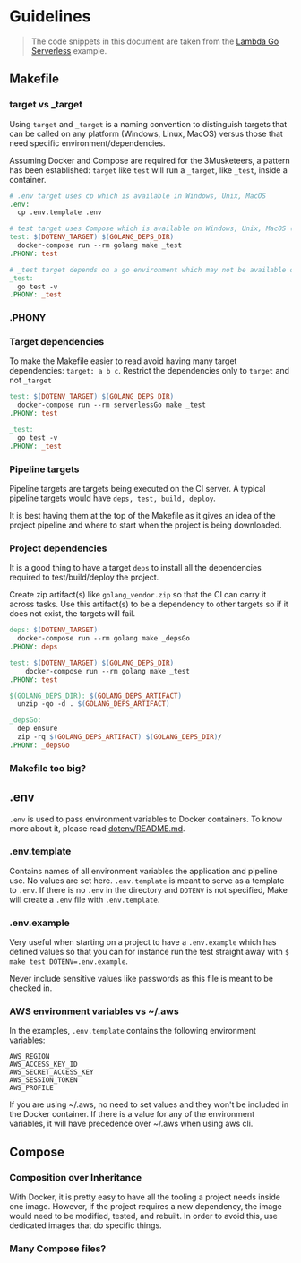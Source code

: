 # Guidelines

> The code snippets in this document are taken from the [Lambda Go Serverless](https://github.com/flemay/3musketeers/tree/master/examples/lambda-go-serverless) example.

## Makefile

### target vs _target

Using `target` and `_target` is a naming convention to distinguish targets that can be called on any platform (Windows, Linux, MacOS) versus those that need specific environment/dependencies.

Assuming Docker and Compose are required for the 3Musketeers, a pattern has been established: `target` like `test` will run a `_target`, like `_test`, inside a container.

```Makefile
# .env target uses cp which is available in Windows, Unix, MacOS
.env:
  cp .env.template .env

# test target uses Compose which is available on Windows, Unix, MacOS (requisite for the 3Musketeers)
test: $(DOTENV_TARGET) $(GOLANG_DEPS_DIR)
  docker-compose run --rm golang make _test
.PHONY: test

# _test target depends on a go environment which may not be available on the host but it is executed in a Docker container. If you have a go environment on your host, `$ make test` can also be called.
_test:
  go test -v
.PHONY: _test
```

### .PHONY

### Target dependencies

To make the Makefile easier to read avoid having many target dependencies: `target: a b c`. Restrict the dependencies only to `target` and not `_target`

```Makefile
test: $(DOTENV_TARGET) $(GOLANG_DEPS_DIR)
  docker-compose run --rm serverlessGo make _test
.PHONY: test

_test:
  go test -v
.PHONY: _test
```

### Pipeline targets

Pipeline targets are targets being executed on the CI server. A typical pipeline targets would have `deps, test, build, deploy`.

It is best having them at the top of the Makefile as it gives an idea of the project pipeline and where to start when the project is being downloaded.

### Project dependencies

It is a good thing to have a target `deps` to install all the dependencies required to test/build/deploy the project.

Create zip artifact(s) like `golang_vendor.zip` so that the CI can carry it across tasks. Use this artifact(s) to be a dependency to other targets so if it does not exist, the targets will fail.

```Makefile
deps: $(DOTENV_TARGET)
  docker-compose run --rm golang make _depsGo
.PHONY: deps

test: $(DOTENV_TARGET) $(GOLANG_DEPS_DIR)
	docker-compose run --rm golang make _test
.PHONY: test

$(GOLANG_DEPS_DIR): $(GOLANG_DEPS_ARTIFACT)
  unzip -qo -d . $(GOLANG_DEPS_ARTIFACT)

_depsGo:
  dep ensure
  zip -rq $(GOLANG_DEPS_ARTIFACT) $(GOLANG_DEPS_DIR)/
.PHONY: _depsGo
```

### Makefile too big?

## .env

`.env` is used to pass environment variables to Docker containers. To know more about it, please read [dotenv/README.md](https://github.com/flemay/3musketeers/blob/master/dotenv/README.md).

### .env.template

Contains names of all environment variables the application and pipeline use. No values are set here. `.env.template` is meant to serve as a template to `.env`. If there is no `.env` in the directory and `DOTENV` is not specified, Make will create a `.env` file with `.env.template`.

### .env.example

Very useful when starting on a project to have a `.env.example` which has defined values so that you can for instance run the test straight away with `$ make test DOTENV=.env.example`.

Never include sensitive values like passwords as this file is meant to be checked in.

### AWS environment variables vs ~/.aws

In the examples, `.env.template` contains the following environment variables:

```
AWS_REGION
AWS_ACCESS_KEY_ID
AWS_SECRET_ACCESS_KEY
AWS_SESSION_TOKEN
AWS_PROFILE
```

If you are using ~/.aws, no need to set values and they won't be included in the Docker container. If there is a value for any of the environment variables, it will have precedence over ~/.aws when using aws cli.

## Compose

### Composition over Inheritance

With Docker, it is pretty easy to have all the tooling a project needs inside one image. However, if the project requires a new dependency, the image would need to be modified, tested, and rebuilt. In order to avoid this, use dedicated images that do specific things.

### Many Compose files?